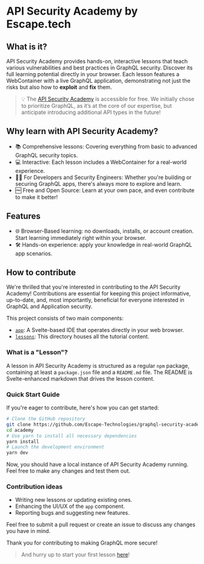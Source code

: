 # API Security Academy by Escape.tech

## What is it?

API Security Academy provides hands-on, interactive lessons that teach various vulnerabilities and best practices in GraphQL security. Discover its full learning potential directly in your browser. Each lesson features a WebContainer with a live GraphQL application, demonstrating not just the risks but also how to **exploit** and **fix** them.

> 💡 The [API Security Academy](https://www.escape.tech/academy?utm_source=github&utm_medium=social&utm_campaign=description-call-out) is accessible for free. We initially chose to prioritize GraphQL, as it’s at the core of our expertise, but anticipate introducing additional API types in the future!

## Why learn with API Security Academy?

- 📚 Comprehensive lessons: Covering everything from basic to advanced GraphQL security topics.
- 💻 Interactive: Each lesson includes a WebContainer for a real-world experience.
- 🧑‍💻 For Developers and Security Engineers: Whether you're building or securing GraphQL apps, there's always more to explore and learn.
- 🆓 Free and Open Source: Learn at your own pace, and even contribute to make it better!

## Features

- 🌐 Browser-Based learning: no downloads, installs, or account creation. Start learning immediately right within your browser.
- 🛠 Hands-on experience: apply your knowledge in real-world GraphQL app scenarios.

## How to contribute

We're thrilled that you're interested in contributing to the API Security Academy! Contributions are essential for keeping this project informative, up-to-date, and, most importantly, beneficial for everyone interested in GraphQL and Application security.

This project consists of two main components:

- [`app`](./packages/app/): A Svelte-based IDE that operates directly in your web browser.
- [`lessons`](./packages/lessons/): This directory houses all the tutorial content.

### What is a "Lesson"?

A lesson in API Security Academy is structured as a regular `npm` package, containing at least a `package.json` file and a `README.md` file. The README is Svelte-enhanced markdown that drives the lesson content.

### Quick Start Guide

If you're eager to contribute, here's how you can get started:

```bash
# Clone the GitHub repository
git clone https://github.com/Escape-Technologies/graphql-security-academy.git
cd academy
# Use yarn to install all necessary dependencies
yarn install
# Launch the development environment
yarn dev
```

Now, you should have a local instance of API Security Academy running. Feel free to make any changes and test them out.

### Contribution ideas

- Writing new lessons or updating existing ones.
- Enhancing the UI/UX of the `app` component.
- Reporting bugs and suggesting new features.

Feel free to submit a pull request or create an issue to discuss any changes you have in mind.

Thank you for contributing to making GraphQL more secure!

> And hurry up to start your first lesson [here](https://escape.tech/academy/broken-authentication?utm_source=github&utm_medium=social)!
